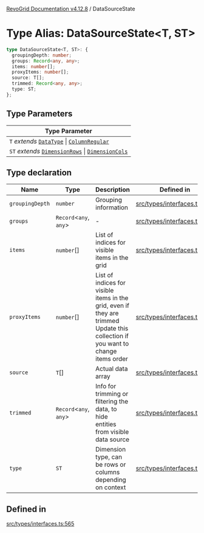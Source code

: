 [RevoGrid Documentation v4.12.8](README.md) / DataSourceState

# Type Alias: DataSourceState\<T, ST\>

```ts
type DataSourceState<T, ST>: {
  groupingDepth: number;
  groups: Record<any, any>;
  items: number[];
  proxyItems: number[];
  source: T[];
  trimmed: Record<any, any>;
  type: ST;
};
```

## Type Parameters

| Type Parameter |
| ------ |
| `T` *extends* [`DataType`](TypeAlias.DataType.md) \| [`ColumnRegular`](Interface.ColumnRegular.md) |
| `ST` *extends* [`DimensionRows`](TypeAlias.DimensionRows.md) \| [`DimensionCols`](TypeAlias.DimensionCols.md) |

## Type declaration

| Name | Type | Description | Defined in |
| ------ | ------ | ------ | ------ |
| `groupingDepth` | `number` | Grouping information | [src/types/interfaces.ts:585](https://github.com/revolist/revogrid/blob/c3ca1940d3bbc95c0549378ff25b8d267352be31/src/types/interfaces.ts#L585) |
| `groups` | `Record`\<`any`, `any`\> | - | [src/types/interfaces.ts:586](https://github.com/revolist/revogrid/blob/c3ca1940d3bbc95c0549378ff25b8d267352be31/src/types/interfaces.ts#L586) |
| `items` | `number`[] | List of indices for visible items in the grid | [src/types/interfaces.ts:572](https://github.com/revolist/revogrid/blob/c3ca1940d3bbc95c0549378ff25b8d267352be31/src/types/interfaces.ts#L572) |
| `proxyItems` | `number`[] | List of indices for visible items in the grid, even if they are trimmed Update this collection if you want to change items order | [src/types/interfaces.ts:577](https://github.com/revolist/revogrid/blob/c3ca1940d3bbc95c0549378ff25b8d267352be31/src/types/interfaces.ts#L577) |
| `source` | `T`[] | Actual data array | [src/types/interfaces.ts:581](https://github.com/revolist/revogrid/blob/c3ca1940d3bbc95c0549378ff25b8d267352be31/src/types/interfaces.ts#L581) |
| `trimmed` | `Record`\<`any`, `any`\> | Info for trimming or filtering the data, to hide entities from visible data source | [src/types/interfaces.ts:594](https://github.com/revolist/revogrid/blob/c3ca1940d3bbc95c0549378ff25b8d267352be31/src/types/interfaces.ts#L594) |
| `type` | `ST` | Dimension type, can be rows or columns depending on context | [src/types/interfaces.ts:590](https://github.com/revolist/revogrid/blob/c3ca1940d3bbc95c0549378ff25b8d267352be31/src/types/interfaces.ts#L590) |

## Defined in

[src/types/interfaces.ts:565](https://github.com/revolist/revogrid/blob/c3ca1940d3bbc95c0549378ff25b8d267352be31/src/types/interfaces.ts#L565)
